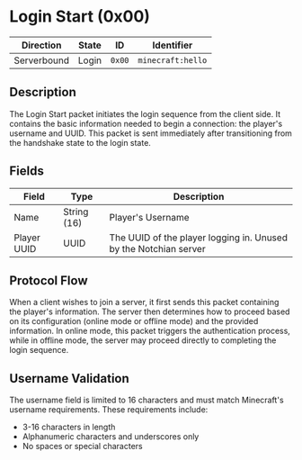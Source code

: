 # Login Start (0x00)
| Direction   | State | ID     | Identifier        |
| ----------- | ----- | ------ | ---------------- |
| Serverbound | Login | `0x00` | `minecraft:hello` |

## Description
The Login Start packet initiates the login sequence from the client side. It contains the basic information needed to begin a connection: the player's username and UUID. This packet is sent immediately after transitioning from the handshake state to the login state.

## Fields
| Field | Type | Description |
| ----- | ---- | ----------- |
| Name | String (16) | Player's Username |
| Player UUID | UUID | The UUID of the player logging in. Unused by the Notchian server |

## Protocol Flow
When a client wishes to join a server, it first sends this packet containing the player's information. The server then determines how to proceed based on its configuration (online mode or offline mode) and the provided information. In online mode, this packet triggers the authentication process, while in offline mode, the server may proceed directly to completing the login sequence.

## Username Validation
The username field is limited to 16 characters and must match Minecraft's username requirements. These requirements include:
* 3-16 characters in length
* Alphanumeric characters and underscores only
* No spaces or special characters